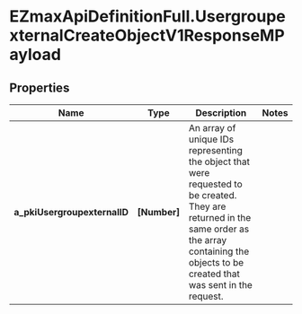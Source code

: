 # EZmaxApiDefinitionFull.UsergroupexternalCreateObjectV1ResponseMPayload

## Properties

Name | Type | Description | Notes
------------ | ------------- | ------------- | -------------
**a_pkiUsergroupexternalID** | **[Number]** | An array of unique IDs representing the object that were requested to be created.  They are returned in the same order as the array containing the objects to be created that was sent in the request. | 


